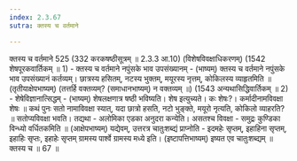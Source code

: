 ```yaml
---
index: 2.3.67
sutra: क्तस्य च वर्तमाने

---
```

क्तस्य च वर्तमाने 525 (332 करकषष्ठीसूत्रम् ॥ 2.3.3 आ.10) (विशेषविवक्षाधिकरणम्) (1542 शेषपूरकवार्तिकम् ॥ 1) - क्तस्य च वर्तमाने नपुंसके भाव उपसंख्यानम् - (भाष्यम्) क्तस्य च वर्तमाने नपुंसके भाव उपसंख्यानं कर्तव्यम्। छात्रस्य हसितम्, नटस्य भुक्तम्, मयूरस्य नृत्तम्, कोकिलस्य व्याहृतमिति ॥ (तृतीयाक्षेपभाष्यम्) (तत्तर्हि वक्तव्यम्?      (समाधानभाष्यम्) न वक्तव्यम् ॥) (1543 अन्यथासिद्धिवार्तिकम् ॥ 2) - शेषेविज्ञानात्सिद्धम् - (भाष्यम्) शेषलक्षणात्र षष्ठी भविष्यति। शेष इत्युच्यते। कः शेषः?। कर्मादीनामविवक्षा शेषः ॥ कथं पुनः सतो नामाविवक्षा स्यात्, यदा छात्रो हसति, नटो भुङ्क्ते, मयूरो नृत्यति, कोकिलो व्याहरति? ॥ सतोप्यविवक्षा भवति। तद्यथा - अलोमिका एडका अनुदरा कन्येति। असतश्च विवक्षा - समुद्रः कुण्डिका विन्ध्यो वर्धितकमिति ॥ (आक्षेपभाष्यम्) यद्येवम्, उत्तरत्र चातुःशब्द्यं प्राप्नोति - इदमहेः सृप्तम्, इहाहिना सृप्तम्, इहाहिः सृप्तः, इहाहेः सृप्तम् ग्रामस्य पार्श्वे ग्रामस्य मध्ये इति। (इष्टापत्तिभाष्यम्) इष्यत एव चातुःशब्द्यम् ॥ क्तस्य च ॥ 67 ॥